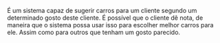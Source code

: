 É um sistema capaz de sugerir carros para um cliente segundo um determinado gosto deste cliente.
É possível que o cliente dê nota, de maneira que o sistema possa usar isso para escolher melhor carros para ele. Assim como para outros que tenham um gosto parecido.